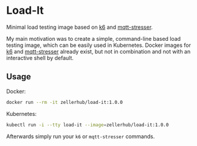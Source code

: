 # Load-It

Minimal load testing image based on [k6](https://github.com/k6io/k6) and [mqtt-stresser](https://github.com/inovex/mqtt-stresser).

My main motivation was to create a simple, command-line based load testing image, which can be easily used in Kubernetes. Docker images for [k6](https://hub.docker.com/r/loadimpact/k6/) and [mqtt-stresser](https://hub.docker.com/r/inovex/mqtt-stresser) already exist, but not in combination and not with an interactive shell by default.

## Usage

Docker:

```sh
docker run --rm -it zellerhub/load-it:1.0.0
```

Kubernetes:

```sh
kubectl run -i --tty load-it --image=zellerhub/load-it:1.0.0
```

Afterwards simply run your `k6` or `mqtt-stresser` commands.
